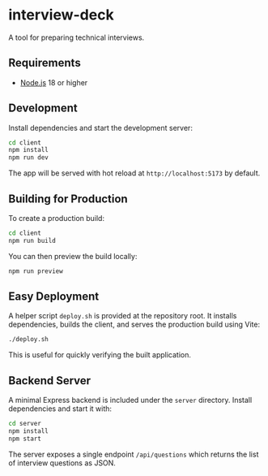 # interview-deck

A tool for preparing technical interviews.

## Requirements

- [Node.js](https://nodejs.org/) 18 or higher

## Development

Install dependencies and start the development server:

```bash
cd client
npm install
npm run dev
```

The app will be served with hot reload at `http://localhost:5173` by default.

## Building for Production

To create a production build:

```bash
cd client
npm run build
```

You can then preview the build locally:

```bash
npm run preview
```

## Easy Deployment

A helper script `deploy.sh` is provided at the repository root. It installs dependencies, builds the client, and serves the production build using Vite:

```bash
./deploy.sh
```

This is useful for quickly verifying the built application.

## Backend Server

A minimal Express backend is included under the `server` directory. Install dependencies and start it with:

```bash
cd server
npm install
npm start
```

The server exposes a single endpoint `/api/questions` which returns the list of interview questions as JSON.

